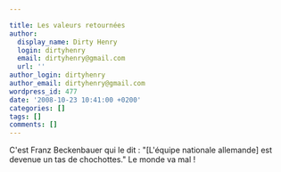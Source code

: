 ```yaml
---

title: Les valeurs retournées
author:
  display_name: Dirty Henry
  login: dirtyhenry
  email: dirtyhenry@gmail.com
  url: ''
author_login: dirtyhenry
author_email: dirtyhenry@gmail.com
wordpress_id: 477
date: '2008-10-23 10:41:00 +0200'
categories: []
tags: []
comments: []
---
```

C'est Franz Beckenbauer qui le dit : "[L'équipe nationale allemande] est devenue un tas de chochottes." Le monde va mal !
